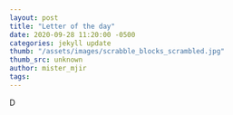 ```yaml
---
layout: post
title: "Letter of the day"
date: 2020-09-28 11:20:00 -0500
categories: jekyll update
thumb: "/assets/images/scrabble_blocks_scrambled.jpg"
thumb_src: unknown
author: mister_mjir
tags:
---
```

D
